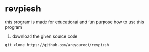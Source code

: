 # revpiesh
this program is made for educational and fun purpose
how to use this program 
  
  1. download the given source code
  
  `git clone https://github.com/areyouroot/revpiesh`
  
  
  

